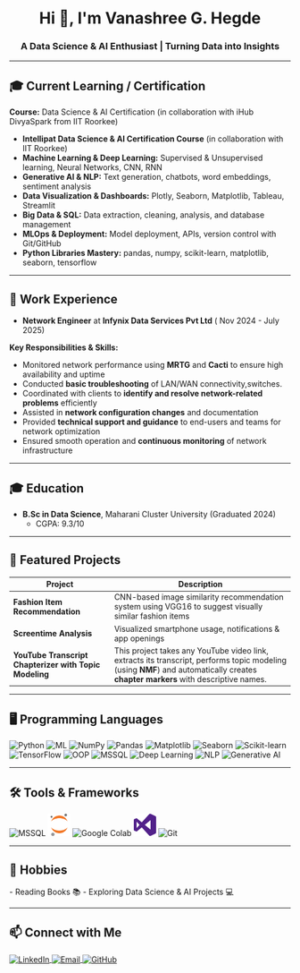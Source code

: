 <h1 align="center">Hi 👋, I'm Vanashree G. Hegde</h1>
<h3 align="center">A Data Science & AI Enthusiast | Turning Data into Insights</h3>

---

## 🎓 Current Learning / Certification

**Course:** Data Science & AI Certification (in collaboration with iHub DivyaSpark from IIT Roorkee)

- **Intellipat Data Science & AI Certification Course** (in collaboration with IIT Roorkee)  
- **Machine Learning & Deep Learning:** Supervised & Unsupervised learning, Neural Networks, CNN, RNN  
- **Generative AI & NLP:** Text generation, chatbots, word embeddings, sentiment analysis  
- **Data Visualization & Dashboards:** Plotly, Seaborn, Matplotlib, Tableau, Streamlit  
- **Big Data & SQL:** Data extraction, cleaning, analysis, and database management  
- **MLOps & Deployment:** Model deployment, APIs, version control with Git/GitHub  
- **Python Libraries Mastery:** pandas, numpy, scikit-learn, matplotlib, seaborn, tensorflow

  
 


---

## 💼 Work Experience
- **Network Engineer** at **Infynix Data Services Pvt Ltd**                                                                                          ( Nov 2024 - July 2025)

**Key Responsibilities & Skills:**  
- Monitored network performance using **MRTG** and **Cacti** to ensure high availability and uptime  
- Conducted **basic troubleshooting** of LAN/WAN connectivity,switches.
- Coordinated with clients to **identify and resolve network-related problems** efficiently  
- Assisted in **network configuration changes** and documentation  
- Provided **technical support and guidance** to end-users and teams for network optimization  
- Ensured smooth operation and **continuous monitoring** of network infrastructure  

  

---

## 🎓 Education
- **B.Sc in Data Science**, Maharani Cluster University (Graduated 2024)  
  - CGPA: 9.3/10  

---

## 🚀 Featured Projects
| Project | Description | 
|---------|-------------|
| **Fashion Item Recommendation** | CNN-based image similarity recommendation system using VGG16 to suggest visually similar fashion items |
| **Screentime Analysis** | Visualized smartphone usage, notifications & app openings |
| **YouTube Transcript Chapterizer with Topic Modeling**| This project takes any YouTube video link, extracts its transcript, performs topic modeling (using **NMF**) and automatically creates **chapter markers** with descriptive names.|




---


## 🖥️ Programming Languages
<p align="left">
  <img src="https://img.shields.io/badge/Python-FFD43B?style=for-the-badge&logo=python&logoColor=blue" alt="Python" />
  <img src="https://img.shields.io/badge/ML-FF6F61?style=for-the-badge&logo=scikit-learn&logoColor=white" alt="ML" />
  <img src="https://img.shields.io/badge/Numpy-013243?style=for-the-badge&logo=numpy&logoColor=white" alt="NumPy" />
  <img src="https://img.shields.io/badge/Pandas-150458?style=for-the-badge&logo=pandas&logoColor=white" alt="Pandas" />
  <img src="https://img.shields.io/badge/Matplotlib-D14343?style=for-the-badge&logo=matplotlib&logoColor=white" alt="Matplotlib" />
  <img src="https://img.shields.io/badge/Seaborn-4C72B0?style=for-the-badge&logo=seaborn&logoColor=white" alt="Seaborn" />
  <img src="https://img.shields.io/badge/Scikit-learn-F7931E?style=for-the-badge&logo=scikit-learn&logoColor=white" alt="Scikit-learn" />
  <img src="https://img.shields.io/badge/TensorFlow-FF6F00?style=for-the-badge&logo=tensorflow&logoColor=white" alt="TensorFlow" />
  <img src="https://img.shields.io/badge/OOP-007ACC?style=for-the-badge&logo=java&logoColor=white" alt="OOP" />
  <img src="https://img.shields.io/badge/MSSQL-CC2927?style=for-the-badge&logo=microsoft-sql-server&logoColor=white" alt="MSSQL" />
  <img src="https://img.shields.io/badge/DeepLearning-0F4C81?style=for-the-badge&logo=keras&logoColor=white" alt="Deep Learning" />
  <img src="https://img.shields.io/badge/NLP-4CAF50?style=for-the-badge&logo=python&logoColor=white" alt="NLP" />
  <img src="https://img.shields.io/badge/GenAI-FF4500?style=for-the-badge&logo=openai&logoColor=white" alt="Generative AI" />
</p>

---

## 🛠️ Tools & Frameworks
<p align="left">
  <img src="https://www.svgrepo.com/show/303229/microsoft-sql-server-logo.svg" alt="MSSQL" width="40" height="40"/>
  <img src="https://raw.githubusercontent.com/devicons/devicon/master/icons/jupyter/jupyter-original.svg" alt="Jupyter Notebook" width="40" height="40"/>
  <img src="https://img.icons8.com/color/48/000000/google-colab.png" alt="Google Colab" width="40" height="40"/>
  <img src="https://raw.githubusercontent.com/devicons/devicon/master/icons/visualstudio/visualstudio-plain.svg" alt="VS Code" width="40" height="40"/>
  <img src="https://www.vectorlogo.zone/logos/git-scm/git-scm-icon.svg" alt="Git" width="40" height="40"/> 
</p>


---

## 📖 Hobbies
<p align="left">
- Reading Books 📚  
- Exploring Data Science & AI Projects 💻  
</p>

---


## 📫 Connect with Me
<p align="left">
  <a href="https://linkedin.com/in/vanashree-g-hegde" target="_blank">
    <img align="center" src="https://img.shields.io/badge/LinkedIn-blue?style=for-the-badge&logo=linkedin&logoColor=white" alt="LinkedIn" />
  </a>
  <a href="mailto:hegdevanashree88@gmail.com" target="_blank">
    <img align="center" src="https://img.shields.io/badge/Gmail-D14836?style=for-the-badge&logo=gmail&logoColor=white" alt="Email" />
  </a>
  <a href="https://github.com/vanashree-hegde" target="_blank">
    <img align="center" src="https://img.shields.io/badge/GitHub-black?style=for-the-badge&logo=github&logoColor=white" alt="GitHub" />
  </a>
</p>




